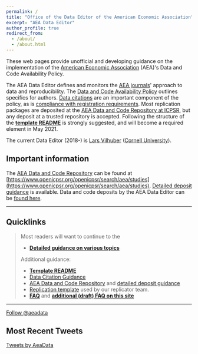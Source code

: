 ```yaml
---
permalink: /
title: "Office of the Data Editor of the American Economic Association"
excerpt: "AEA Data Editor"
author_profile: true
redirect_from: 
  - /about/
  - /about.html
---
```





These  web pages provide unofficial and developing guidance on the implementation of the [American Economic Association](https://www.aeaweb.org/) (AEA)'s Data and Code Availability Policy. 

The AEA Data Editor defines and monitors the [AEA journals](https://www.aeaweb.org/journals/)' approach to data and reproducibility. The [Data and Code Availability Policy](https://www.aeaweb.org/journals/policies/data-code) outlines specifics for authors. [Data citations](https://www.aeaweb.org/journals/policies/sample-references) are an important component of the policy, as is [compliance with registration requirements](https://www.aeaweb.org/journals/policies/rct-registry). Most replication packages are deposited at the [AEA Data and Code Repository at ICPSR](https://www.openicpsr.org/openicpsr/search/aea/), but any deposit at a trusted repository is accepted. Following the structure of the **[template README](https://social-science-data-editors.github.io/template_README/)** is strongly suggested, and will become a required element in May 2021.


The current Data Editor (2018-) is [Lars Vilhuber](https://lars.vilhuber.com) ([Cornell University](https://www.ilr.cornell.edu/people/lars-vilhuber)). 


## Important information

The [AEA Data and Code Repository](https://www.openicpsr.org/openicpsr/search/aea/studies) can be found at [https://www.openicpsr.org/openicpsr/search/aea/studies](https://www.openicpsr.org/openicpsr/search/aea/studies). [Detailed deposit guidance](aea-de-guidance/data-deposit-aea-guidance.html) is available. Data and code deposits by the AEA Data Editor can be [found here](https://www.openicpsr.org/openicpsr/search/aea/studies?start=0&ARCHIVE=aea&sort=score%20desc%2CDATEUPDATED%20desc&rows=25&q=vilhuber).


---

## Quicklinks

> Most readers will want to continue to the 
> 
> - **[Detailed guidance on various topics](aea-de-guidance/)**
>
> Additional guidance:
>
> -  **[Template README](https://social-science-data-editors.github.io/guidance/template-README.html)**
> - [Data Citation Guidance](https://social-science-data-editors.github.io/guidance/Data_citation_guidance.html)
> - [AEA Data and Code Repository](https://www.openicpsr.org/openicpsr/search/aea/studies) and [detailed deposit guidance](aea-de-guidance/data-deposit-aea-guidance.html)
> - [Replication template](https://github.com/AEADataEditor/replication-template/blob/master/REPLICATION.md) used by our replicator team.
> - **[FAQ](https://www.aeaweb.org/journals/policies/data-code/faq)** and  **[additional (draft) FAQ on this site](aea-de-guidance/FAQ.html)**

---

<a href="https://twitter.com/aeadata?ref_src=twsrc%5Etfw" class="twitter-follow-button" data-show-count="false">Follow @aeadata</a><script async src="https://platform.twitter.com/widgets.js" charset="utf-8"></script> 



## Most Recent Tweets
<a class="twitter-timeline" href="https://twitter.com/AeaData?ref_src=twsrc%5Etfw">Tweets by AeaData</a> <script async src="https://platform.twitter.com/widgets.js" charset="utf-8"></script>
